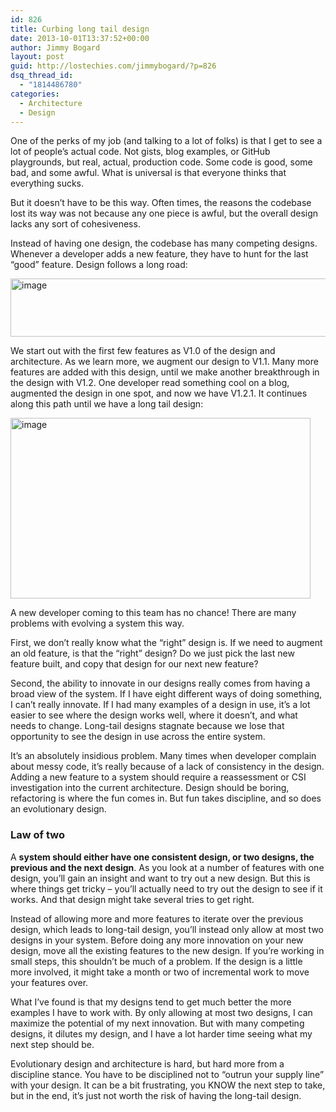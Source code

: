 ```yaml
---
id: 826
title: Curbing long tail design
date: 2013-10-01T13:37:52+00:00
author: Jimmy Bogard
layout: post
guid: http://lostechies.com/jimmybogard/?p=826
dsq_thread_id:
  - "1814486780"
categories:
  - Architecture
  - Design
---
```

One of the perks of my job (and talking to a lot of folks) is that I get to see a lot of people’s actual code. Not gists, blog examples, or GitHub playgrounds, but real, actual, production code. Some code is good, some bad, and some awful. What is universal is that everyone thinks that everything sucks.

But it doesn’t have to be this way. Often times, the reasons the codebase lost its way was not because any one piece is awful, but the overall design lacks any sort of cohesiveness.

Instead of having one design, the codebase has many competing designs. Whenever a developer adds a new feature, they have to hunt for the last “good” feature. Design follows a long road:

[<img style="border-top: 0px;border-right: 0px;border-bottom: 0px;padding-top: 0px;padding-left: 0px;border-left: 0px;padding-right: 0px" border="0" alt="image" src="http://lostechies.com/jimmybogard/files/2013/10/image_thumb.png" width="640" height="93" />](http://lostechies.com/jimmybogard/files/2013/10/image.png)

We start out with the first few features as V1.0 of the design and architecture. As we learn more, we augment our design to V1.1. Many more features are added with this design, until we make another breakthrough in the design with V1.2. One developer read something cool on a blog, augmented the design in one spot, and now we have V1.2.1. It continues along this path until we have a long tail design:

[<img style="border-top: 0px;border-right: 0px;border-bottom: 0px;padding-top: 0px;padding-left: 0px;border-left: 0px;padding-right: 0px" border="0" alt="image" src="http://lostechies.com/jimmybogard/files/2013/10/image_thumb1.png" width="480" height="289" />](http://lostechies.com/jimmybogard/files/2013/10/image1.png)

A new developer coming to this team has no chance! There are many problems with evolving a system this way.

First, we don’t really know what the “right” design is. If we need to augment an old feature, is that the “right” design? Do we just pick the last new feature built, and copy that design for our next new feature?

Second, the ability to innovate in our designs really comes from having a broad view of the system. If I have eight different ways of doing something, I can’t really innovate. If I had many examples of a design in use, it’s a lot easier to see where the design works well, where it doesn’t, and what needs to change. Long-tail designs stagnate because we lose that opportunity to see the design in use across the entire system.

It’s an absolutely insidious problem. Many times when developer complain about messy code, it’s really because of a lack of consistency in the design. Adding a new feature to a system should require a reassessment or CSI investigation into the current architecture. Design should be boring, refactoring is where the fun comes in. But fun takes discipline, and so does an evolutionary design.

### Law of two

A **system should either have one consistent design, or two designs, the previous and the next design**. As you look at a number of features with one design, you’ll gain an insight and want to try out a new design. But this is where things get tricky – you’ll actually need to try out the design to see if it works. And that design might take several tries to get right.

Instead of allowing more and more features to iterate over the previous design, which leads to long-tail design, you’ll instead only allow at most two designs in your system. Before doing any more innovation on your new design, move all the existing features to the new design. If you’re working in small steps, this shouldn’t be much of a problem. If the design is a little more involved, it might take a month or two of incremental work to move your features over.

What I’ve found is that my designs tend to get much better the more examples I have to work with. By only allowing at most two designs, I can maximize the potential of my next innovation. But with many competing designs, it dilutes my design, and I have a lot harder time seeing what my next step should be.

Evolutionary design and architecture is hard, but hard more from a discipline stance. You have to be disciplined not to “outrun your supply line” with your design. It can be a bit frustrating, you KNOW the next step to take, but in the end, it’s just not worth the risk of having the long-tail design.